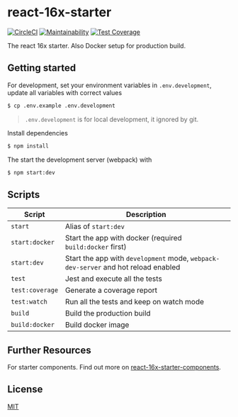 # react-16x-starter

[![CircleCI](https://circleci.com/gh/demonmhon/react-16x-starter/tree/master.svg?style=svg)](https://circleci.com/gh/demonmhon/react-16x-starter/tree/master)
[![Maintainability](https://api.codeclimate.com/v1/badges/0d79bf0a50031716bdcc/maintainability)](https://codeclimate.com/github/demonmhon/react-16x-starter/maintainability)
[![Test Coverage](https://api.codeclimate.com/v1/badges/0d79bf0a50031716bdcc/test_coverage)](https://codeclimate.com/github/demonmhon/react-16x-starter/test_coverage)

The react 16x starter. Also Docker setup for production build.

## Getting started

For development, set your environment variables in `.env.development`, update all variables with correct values

```bash
$ cp .env.example .env.development
```

> `.env.development` is for local development, it ignored by git.

Install dependencies

```bash
$ npm install
```

The start the development server (webpack) with

```bash
$ npm start:dev
```


## Scripts

| Script | Description |
|-|-|
| `start` | Alias of `start:dev` |
| `start:docker` | Start the app with docker (required `build:docker` first) |
| `start:dev` | Start the app with `development` mode, `webpack-dev-server` and hot reload enabled |
| `test` | Jest and execute all the tests |
| `test:coverage` | Generate a coverage report |
| `test:watch` | Run all the tests and keep on watch mode |
| `build` | Build the production build |
| `build:docker` | Build docker image |


## Further Resources

For starter components. Find out more on [react-16x-starter-components](https://github.com/demonmhon/react-16x-starter-components).


## License

[MIT](LICENSE.md)
